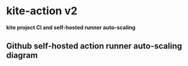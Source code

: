 # kite-action v2

**kite project CI and self-hosted runner auto-scaling**

## Github self-hosted action runner auto-scaling diagram

